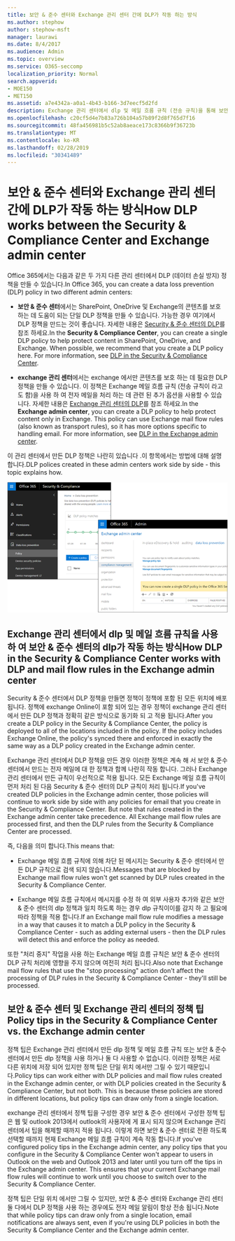 ```yaml
---
title: 보안 & 준수 센터와 Exchange 관리 센터 간에 DLP가 작동 하는 방식
ms.author: stephow
author: stephow-msft
manager: laurawi
ms.date: 8/4/2017
ms.audience: Admin
ms.topic: overview
ms.service: O365-seccomp
localization_priority: Normal
search.appverid:
- MOE150
- MET150
ms.assetid: a7e4342a-a0a1-4b43-b166-3d7eecf5d2fd
description: Exchange 관리 센터에서 dlp 및 메일 흐름 규칙 (전송 규칙)을 통해 보안 & 준수 센터의 dlp가 작동 하는 방식을 알아봅니다.
ms.openlocfilehash: c20cf5d4e7b83a726b104a57b89f2d8f765d7f16
ms.sourcegitcommit: 48fa456981b5c52ab8aeace173c8366b9f36723b
ms.translationtype: MT
ms.contentlocale: ko-KR
ms.lasthandoff: 02/28/2019
ms.locfileid: "30341489"
---
```

# <a name="how-dlp-works-between-the-security--compliance-center-and-exchange-admin-center"></a><span data-ttu-id="29683-103">보안 & 준수 센터와 Exchange 관리 센터 간에 DLP가 작동 하는 방식</span><span class="sxs-lookup"><span data-stu-id="29683-103">How DLP works between the Security & Compliance Center and Exchange admin center</span></span>

<span data-ttu-id="29683-104">Office 365에서는 다음과 같은 두 가지 다른 관리 센터에서 DLP (데이터 손실 방지) 정책을 만들 수 있습니다.</span><span class="sxs-lookup"><span data-stu-id="29683-104">In Office 365, you can create a data loss prevention (DLP) policy in two different admin centers:</span></span>
  
- <span data-ttu-id="29683-p101">**보안 & 준수 센터**에서는 SharePoint, OneDrive 및 Exchange의 콘텐츠를 보호 하는 데 도움이 되는 단일 DLP 정책을 만들 수 있습니다. 가능한 경우 여기에서 DLP 정책을 만드는 것이 좋습니다. 자세한 내용은 [Security & 준수 센터의 DLP](data-loss-prevention-policies.md)를 참조 하세요.</span><span class="sxs-lookup"><span data-stu-id="29683-p101">In the **Security & Compliance Center**, you can create a single DLP policy to help protect content in SharePoint, OneDrive, and Exchange. When possible, we recommend that you create a DLP policy here. For more information, see [DLP in the Security & Compliance Center](data-loss-prevention-policies.md).</span></span>
    
- <span data-ttu-id="29683-p102">**exchange 관리 센터**에서는 exchange 에서만 콘텐츠를 보호 하는 데 필요한 DLP 정책을 만들 수 있습니다. 이 정책은 Exchange 메일 흐름 규칙 (전송 규칙이 라고도 함)을 사용 하 여 전자 메일을 처리 하는 데 관련 된 추가 옵션을 사용할 수 있습니다. 자세한 내용은 [Exchange 관리 센터의 DLP](https://go.microsoft.com/fwlink/?linkid=852311)를 참조 하세요.</span><span class="sxs-lookup"><span data-stu-id="29683-p102">In the **Exchange admin center**, you can create a DLP policy to help protect content only in Exchange. This policy can use Exchange mail flow rules (also known as transport rules), so it has more options specific to handling email. For more information, see [DLP in the Exchange admin center](https://go.microsoft.com/fwlink/?linkid=852311).</span></span>
    
<span data-ttu-id="29683-111">이 관리 센터에서 만든 DLP 정책은 나란히 있습니다 .이 항목에서는 방법에 대해 설명 합니다.</span><span class="sxs-lookup"><span data-stu-id="29683-111">DLP polices created in these admin centers work side by side - this topic explains how.</span></span>
  
![보안 및 준수 센터 및 Exchange 관리 센터의 DLP 페이지](media/d3eaa7e7-3b16-457b-bd9c-26707f7b584f.png)
  
## <a name="how-dlp-in-the-security--compliance-center-works-with-dlp-and-mail-flow-rules-in-the-exchange-admin-center"></a><span data-ttu-id="29683-113">Exchange 관리 센터에서 dlp 및 메일 흐름 규칙을 사용 하 여 보안 & 준수 센터의 dlp가 작동 하는 방식</span><span class="sxs-lookup"><span data-stu-id="29683-113">How DLP in the Security & Compliance Center works with DLP and mail flow rules in the Exchange admin center</span></span>

<span data-ttu-id="29683-p103">Security & 준수 센터에서 DLP 정책을 만들면 정책이 정책에 포함 된 모든 위치에 배포 됩니다. 정책에 exchange Online이 포함 되어 있는 경우 정책이 exchange 관리 센터에서 만든 DLP 정책과 정확히 같은 방식으로 동기화 되 고 적용 됩니다.</span><span class="sxs-lookup"><span data-stu-id="29683-p103">After you create a DLP policy in the Security & Compliance Center, the policy is deployed to all of the locations included in the policy. If the policy includes Exchange Online, the policy's synced there and enforced in exactly the same way as a DLP policy created in the Exchange admin center.</span></span> 
  
<span data-ttu-id="29683-p104">Exchange 관리 센터에서 DLP 정책을 만든 경우 이러한 정책은 계속 해 서 보안 & 준수 센터에서 만드는 전자 메일에 대 한 정책과 함께 나란히 작동 합니다. 그러나 Exchange 관리 센터에서 만든 규칙이 우선적으로 적용 됩니다. 모든 Exchange 메일 흐름 규칙이 먼저 처리 된 다음 Security & 준수 센터의 DLP 규칙이 처리 됩니다.</span><span class="sxs-lookup"><span data-stu-id="29683-p104">If you've created DLP policies in the Exchange admin center, those policies will continue to work side by side with any policies for email that you create in the Security & Compliance Center. But note that rules created in the Exchange admin center take precedence. All Exchange mail flow rules are processed first, and then the DLP rules from the Security & Compliance Center are processed.</span></span>
  
<span data-ttu-id="29683-119">즉, 다음을 의미 합니다.</span><span class="sxs-lookup"><span data-stu-id="29683-119">This means that:</span></span>
  
- <span data-ttu-id="29683-120">Exchange 메일 흐름 규칙에 의해 차단 된 메시지는 Security & 준수 센터에서 만든 DLP 규칙으로 검색 되지 않습니다.</span><span class="sxs-lookup"><span data-stu-id="29683-120">Messages that are blocked by Exchange mail flow rules won't get scanned by DLP rules created in the Security & Compliance Center.</span></span>
    
- <span data-ttu-id="29683-121">Exchange 메일 흐름 규칙에서 메시지를 수정 하 여 외부 사용자 추가와 같은 보안 & 준수 센터의 dlp 정책과 일치 하도록 하는 경우 dlp 규칙이이를 감지 하 고 필요에 따라 정책을 적용 합니다.</span><span class="sxs-lookup"><span data-stu-id="29683-121">If an Exchange mail flow rule modifies a message in a way that causes it to match a DLP policy in the Security & Compliance Center - such as adding external users - then the DLP rules will detect this and enforce the policy as needed.</span></span>
    
<span data-ttu-id="29683-122">또한 "처리 중지" 작업을 사용 하는 Exchange 메일 흐름 규칙은 보안 & 준수 센터의 DLP 규칙 처리에 영향을 주지 않으며 여전히 처리 됩니다.</span><span class="sxs-lookup"><span data-stu-id="29683-122">Also note that Exchange mail flow rules that use the "stop processing" action don't affect the processing of DLP rules in the Security & Compliance Center - they'll still be processed.</span></span>
  
## <a name="policy-tips-in-the-security--compliance-center-vs-the-exchange-admin-center"></a><span data-ttu-id="29683-123">보안 & 준수 센터 및 Exchange 관리 센터의 정책 팁</span><span class="sxs-lookup"><span data-stu-id="29683-123">Policy tips in the Security & Compliance Center vs. the Exchange admin center</span></span>

<span data-ttu-id="29683-p105">정책 팁은 Exchange 관리 센터에서 만든 dlp 정책 및 메일 흐름 규칙 또는 보안 & 준수 센터에서 만든 dlp 정책을 사용 하거나 둘 다 사용할 수 없습니다. 이러한 정책은 서로 다른 위치에 저장 되어 있지만 정책 팁은 단일 위치 에서만 그릴 수 있기 때문입니다.</span><span class="sxs-lookup"><span data-stu-id="29683-p105">Policy tips can work either with DLP policies and mail flow rules created in the Exchange admin center, or with DLP policies created in the Security & Compliance Center, but not both. This is because these policies are stored in different locations, but policy tips can draw only from a single location.</span></span>
  
<span data-ttu-id="29683-p106">exchange 관리 센터에서 정책 팁을 구성한 경우 보안 & 준수 센터에서 구성한 정책 팁은 웹 및 outlook 2013에서 outlook의 사용자에 게 표시 되지 않으며 Exchange 관리 센터에서 팁을 해제할 때까지 적용 됩니다. 이렇게 하면 보안 & 준수 센터로 전환 하도록 선택할 때까지 현재 Exchange 메일 흐름 규칙이 계속 작동 합니다.</span><span class="sxs-lookup"><span data-stu-id="29683-p106">If you've configured policy tips in the Exchange admin center, any policy tips that you configure in the Security & Compliance Center won't appear to users in Outlook on the web and Outlook 2013 and later until you turn off the tips in the Exchange admin center. This ensures that your current Exchange mail flow rules will continue to work until you choose to switch over to the Security & Compliance Center.</span></span>
  
<span data-ttu-id="29683-128">정책 팁은 단일 위치 에서만 그릴 수 있지만, 보안 & 준수 센터와 Exchange 관리 센터 둘 다에서 DLP 정책을 사용 하는 경우에도 전자 메일 알림이 항상 전송 됩니다.</span><span class="sxs-lookup"><span data-stu-id="29683-128">Note that while policy tips can draw only from a single location, email notifications are always sent, even if you're using DLP policies in both the Security & Compliance Center and the Exchange admin center.</span></span>
  

